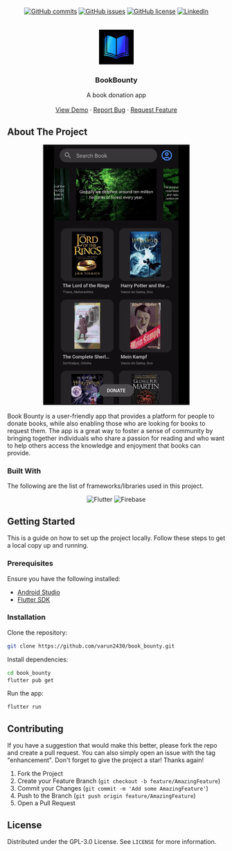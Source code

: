 <br>
<div align="center">
    <a href="https://github.com/varun2430/book_bounty/commits/main/"><img alt="GitHub commits" src="https://img.shields.io/github/commit-activity/t/varun2430/book_bounty/main?style=for-the-badge"></a>
    <a href="https://github.com/varun2430/book_bounty/issues"><img alt="GitHub issues" src="https://img.shields.io/github/issues/varun2430/book_bounty?color=brightgreen&label=issues&style=for-the-badge"></a>
    <a href="https://github.com/varun2430/book_bounty/blob/main/LICENSE"><img alt="GitHub license" src="https://img.shields.io/github/license/varun2430/book_bounty?style=for-the-badge"></a>
    <a href="https://www.linkedin.com/in/varun-kadkade-7359aa214/"><img alt="LinkedIn" src="https://img.shields.io/badge/-LinkedIn-black.svg?style=for-the-badge&logo=linkedin&colorB=555"></a>
</div>
<br>

<br />
<div align="center">
  <a href="https://github.com/varun2430/book_bounty">
    <img src="readme_assets/logo.png" alt="Logo" width="80" height="80">
  </a>

  <h3 align="center">BookBounty</h3>

  <p align="center">
    A book donation app
    <br />
    <br />
    <a href="https://drive.google.com/file/d/1SaZst3lLql_r0gczWLM9m5zSBC8zOF65/view?usp=drive_link">View Demo</a>
    ·
    <a href="https://github.com/varun2430/book_bounty/issues/new?labels=bug">Report Bug</a>
    ·
    <a href="https://github.com/varun2430/book_bounty/issues/new?labels=enhancement">Request Feature</a>
  </p>
</div>

## About The Project

<div align="center">
    <img alt="RealtyAdvisor Demo Gif" height="600" src="readme_assets/demo.gif">
</div>

Book Bounty is a user-friendly app that provides a platform for people to donate books, while also enabling those who are looking for books to request them. The app is a great way to foster a sense of community by bringing together individuals who share a passion for reading and who want to help others access the knowledge and enjoyment that books can provide.

### Built With

The following are the list of frameworks/libraries used in this project.

<div align="center">
    <img alt="Flutter" src="https://img.shields.io/badge/Flutter-02569B?style=for-the-badge&logo=flutter&logoColor=white">
    <img alt="Firebase" src="https://img.shields.io/badge/Firebase-FFCA28?style=for-the-badge&logo=firebase&logoColor=black">
</div>

## Getting Started

This is a guide on how to set up the project locally. Follow these steps to get a local copy up and running.

### Prerequisites

Ensure you have the following installed:

- [Android Studio](https://developer.android.com/studio)
- [Flutter SDK](https://flutter.dev/docs/get-started/install)

### Installation

Clone the repository:

```sh
git clone https://github.com/varun2430/book_bounty.git
```

Install dependencies:

```sh
cd book_bounty
flutter pub get
```

Run the app:

```sh
flutter run
```

## Contributing

If you have a suggestion that would make this better, please fork the repo and create a pull request. You can also simply open an issue with the tag "enhancement".
Don't forget to give the project a star! Thanks again!

1. Fork the Project
2. Create your Feature Branch (`git checkout -b feature/AmazingFeature`)
3. Commit your Changes (`git commit -m 'Add some AmazingFeature'`)
4. Push to the Branch (`git push origin feature/AmazingFeature`)
5. Open a Pull Request

## License

Distributed under the GPL-3.0 License. See `LICENSE` for more information.
